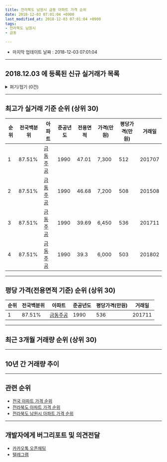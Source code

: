 ```yaml
---
title: 전라북도 남원시 금동 아파트 가격 순위
date: 2018-12-03 07:01:04 +0900
last_modified_at: 2018-12-03 07:01:04 +0900
tags:
- 전라북도 남원시
- 금동

---
```


* 마지막 업데이트 날짜 : 2018-12-03 07:01:04

---

## 2018.12.03 에 등록된 신규 실거래가 목록

<details>
<summary>펴기/접기 (0건)</summary>
<div markdown="1">

|아파트|전국백분위|준공년도|전용면적|가격(만원)|평당가격(만원)|거래일|
|---|---|---|---|---|---|---|
|없음|||||||


</div>
</details>

---

## 최고가 실거래 기준 순위 (상위 30)


|순위|전국백분위|아파트|준공년도|전용면적|가격(만원)|평당가격(만원)|거래일|
|---|---|---|---|---|---|---|---|
|1|87.51%|[금동주공](https://search.naver.com/search.naver?query=%EC%A0%84%EB%9D%BC%EB%B6%81%EB%8F%84+%EB%82%A8%EC%9B%90%EC%8B%9C+%EA%B8%88%EB%8F%99+%EA%B8%88%EB%8F%99%EC%A3%BC%EA%B3%B5)|1990|47.01|7,300|512|201707|
|2|87.51%|[금동주공](https://search.naver.com/search.naver?query=%EC%A0%84%EB%9D%BC%EB%B6%81%EB%8F%84+%EB%82%A8%EC%9B%90%EC%8B%9C+%EA%B8%88%EB%8F%99+%EA%B8%88%EB%8F%99%EC%A3%BC%EA%B3%B5)|1990|46.68|7,200|508|201508|
|3|87.51%|[금동주공](https://search.naver.com/search.naver?query=%EC%A0%84%EB%9D%BC%EB%B6%81%EB%8F%84+%EB%82%A8%EC%9B%90%EC%8B%9C+%EA%B8%88%EB%8F%99+%EA%B8%88%EB%8F%99%EC%A3%BC%EA%B3%B5)|1990|39.69|6,450|536|201711|
|4|87.51%|[금동주공](https://search.naver.com/search.naver?query=%EC%A0%84%EB%9D%BC%EB%B6%81%EB%8F%84+%EB%82%A8%EC%9B%90%EC%8B%9C+%EA%B8%88%EB%8F%99+%EA%B8%88%EB%8F%99%EC%A3%BC%EA%B3%B5)|1990|39.3|6,000|503|201802|


---

## 평당 가격(전용면적 기준) 순위 (상위 30)


|순위|전국백분위|아파트|준공년도|평당가격(만원)|거래일|
|---|---|---|---|---|---|
|1|87.51%|[금동주공](https://search.naver.com/search.naver?query=%EC%A0%84%EB%9D%BC%EB%B6%81%EB%8F%84+%EB%82%A8%EC%9B%90%EC%8B%9C+%EA%B8%88%EB%8F%99+%EA%B8%88%EB%8F%99%EC%A3%BC%EA%B3%B5)|1990|536|201711|


---

## 최근 3개월 거래량 순위 (상위 30)


<div style="width:100%;">
    <canvas id="deal_count_ranking" height="250"></canvas>
</div>


<script>
new Chart(document.getElementById("deal_count_ranking"), {
    type: 'horizontalBar',
    data: {
        labels: ['금동주공'],
        datasets: [{
            label: '실거래 수',
            data: [3],
            borderColor: "rgba(255, 0, 128, 1)",
            backgroundColor: "rgba(255, 0, 128, 0.5)",
            fill: false,
        }]
    },
    options: {
        responsive: true,
        title: {
            display: true,
            text: '최근 3개월 거래량 순위'
        },
        tooltips: {
            mode: 'index',
            intersect: false,
            callbacks: {
                title: function(tooltipItems, data) {
                    return "실거래 수:";
                },
                label: function(tooltipItem, data) {
                    return data.labels[tooltipItem.index] + ": " + tooltipItem.xLabel;
                }
            }
        },
        hover: {
            mode: 'nearest',
            intersect: true
        },
        scales: {
            xAxes: [{
                display: true,
                scaleLabel: {
                    display: true,
                    labelString: '실거래 수'
                },
                ticks: {
                    suggestedMin: 0,
                }
            }],
            yAxes: [{
                display: true,
                ticks: {
                    autoSkip: false,
                    callback: function(value, index, values) {
                        if (value.length > 15)
                            return value.substr(0, 13) + "...";
                        else
                            return value;
                    }
                },
                scaleLabel: {
                    display: false,
                }
            }]
        }
    }
});

</script>


---

## 10년 간 거래량 추이


<div style="width:100%;">
    <canvas id="deal_progress" height="250"></canvas>
</div>

<script>
new Chart(document.getElementById("deal_progress"), {
    type: 'line',
    data: {
        labels: ['200812','200901','200902','200903','200904','200905','200906','200907','200908','200909','200910','200911','200912','201001','201002','201003','201004','201005','201006','201007','201008','201009','201010','201011','201012','201101','201102','201103','201104','201105','201106','201107','201108','201109','201110','201111','201112','201201','201202','201203','201204','201205','201206','201207','201208','201209','201210','201211','201212','201301','201302','201303','201304','201305','201306','201307','201308','201309','201310','201311','201312','201401','201402','201403','201404','201405','201406','201407','201408','201409','201410','201411','201412','201501','201502','201503','201504','201505','201506','201507','201508','201509','201510','201511','201512','201601','201602','201603','201604','201605','201606','201607','201608','201609','201610','201611','201612','201701','201702','201703','201704','201705','201706','201707','201708','201709','201710','201711','201712','201801','201802','201803','201804','201805','201806','201807','201808','201809','201810','201811','201812'],
        datasets: [{
            label: '실거래 수',
            pointRadius: 1,
            data: [1, 1, 0, 5, 4, 2, 3, 2, 2, 4, 5, 1, 3, 1, 4, 4, 3, 1, 2, 1, 1, 2, 1, 4, 1, 4, 1, 2, 1, 1, 1, 1, 2, 4, 5, 3, 1, 3, 1, 3, 1, 2, 0, 2, 0, 1, 2, 2, 0, 1, 0, 1, 2, 0, 0, 1, 2, 2, 2, 2, 2, 2, 2, 5, 2, 2, 0, 0, 0, 2, 0, 1, 2, 2, 3, 5, 1, 3, 2, 4, 3, 2, 3, 1, 2, 3, 2, 5, 0, 4, 6, 6, 0, 1, 1, 1, 4, 3, 6, 5, 1, 0, 0, 2, 1, 1, 1, 1, 0, 1, 2, 3, 1, 1, 1, 0, 2, 3, 2, 1, 0],
            borderColor: "rgba(255, 201, 14, 1)",
            backgroundColor: "rgba(255, 201, 14, 0.5)",
            fill: true,
        }]
    },
    options: {
        responsive: true,
        title: {
            display: true,
            text: '10년간 거래량 추이'
        },
        tooltips: {
            mode: 'index',
            intersect: false,
        },
        hover: {
            mode: 'nearest',
            intersect: true
        },
        scales: {
            xAxes: [{
                display: true,
                scaleLabel: {
                    display: true,
                    labelString: '년/월'
                }
            }],
            yAxes: [{
                display: true,
                ticks: {
                    suggestedMin: 0,
                },
                scaleLabel: {
                    display: true,
                    labelString: '실거래 수'
                }
            }]
        }
    }
});

</script>


---

## 관련 순위

- [전국 아파트 가격 순위](https://inasie.github.io/apt-ranking/전국)
- [전라북도 아파트 가격 순위](https://inasie.github.io/apt-ranking/전라북도)
- [전라북도 남원시 아파트 가격 순위](https://inasie.github.io/apt-ranking/전라북도-남원시)


---

## 개발자에게 버그리포트 및 의견전달

- [카카오톡 오픈채팅](https://open.kakao.com/o/gLJUAP4)
- [텔레그램](https://t.me/inasie)

